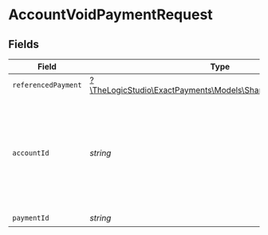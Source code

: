 # AccountVoidPaymentRequest


## Fields

| Field                                                                                                      | Type                                                                                                       | Required                                                                                                   | Description                                                                                                |
| ---------------------------------------------------------------------------------------------------------- | ---------------------------------------------------------------------------------------------------------- | ---------------------------------------------------------------------------------------------------------- | ---------------------------------------------------------------------------------------------------------- |
| `referencedPayment`                                                                                        | [?\TheLogicStudio\ExactPayments\Models\Shared\ReferencedPayment](../../models/shared/ReferencedPayment.md) | :heavy_minus_sign:                                                                                         | N/A                                                                                                        |
| `accountId`                                                                                                | *string*                                                                                                   | :heavy_check_mark:                                                                                         | The Account identifier. Represents the Merchant that this operation is going to be executed for.           |
| `paymentId`                                                                                                | *string*                                                                                                   | :heavy_check_mark:                                                                                         | N/A                                                                                                        |